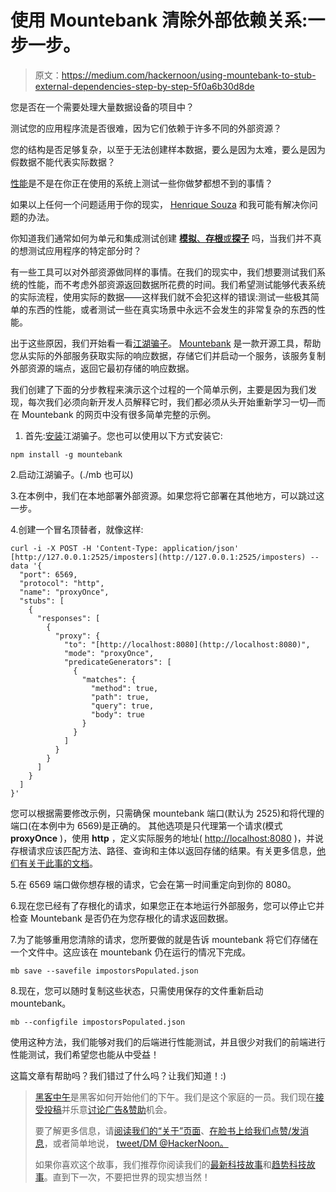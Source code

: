 # 使用 Mountebank 清除外部依赖关系:一步一步。

> 原文：<https://medium.com/hackernoon/using-mountebank-to-stub-external-dependencies-step-by-step-5f0a6b30d8de>

您是否在一个需要处理大量数据设备的项目中？

测试您的应用程序流是否很难，因为它们依赖于许多不同的外部资源？

您的结构是否足够复杂，以至于无法创建样本数据，要么是因为太难，要么是因为假数据不能代表实际数据？

[性能](https://hackernoon.com/tagged/performance)是不是在你正在使用的系统上测试一些你做梦都想不到的事情？

如果以上任何一个问题适用于你的现实， [Henrique Souza](https://medium.com/u/b1f67e499f7?source=post_page-----5f0a6b30d8de--------------------------------) 和我可能有解决你问题的办法。

你知道我们通常如何为单元和集成测试创建 [**模拟**、**存根**或**探子**](http://martinfowler.com/articles/mocksArentStubs.html) 吗，当我们并不真的想测试应用程序的特定部分时？

有一些工具可以对外部资源做同样的事情。在我们的现实中，我们想要测试我们系统的性能，而不考虑外部资源返回数据所花费的时间。我们希望测试能够代表系统的实际流程，使用实际的数据——这样我们就不会犯这样的错误:测试一些极其简单的东西的性能，或者测试一些在真实场景中永远不会发生的非常复杂的东西的性能。

出于这些原因，我们开始看一看[江湖骗子](http://www.mbtest.org/)。 [Mountebank](https://hackernoon.com/tagged/mountebank) 是一款开源工具，帮助您从实际的外部服务获取实际的响应数据，存储它们并启动一个服务，该服务复制外部资源的端点，返回它最初存储的响应数据。

我们创建了下面的分步教程来演示这个过程的一个简单示例，主要是因为我们发现，每次我们必须向新开发人员解释它时，我们都必须从头开始重新学习一切—而在 Mountebank 的网页中没有很多简单完整的示例。

1.  首先:[安装](http://www.mbtest.org/docs/install)江湖骗子。您也可以使用以下方式安装它:

```
npm install -g mountebank
```

2.启动江湖骗子。(./mb 也可以)

3.在本例中，我们在本地部署外部资源。如果您将它部署在其他地方，可以跳过这一步。

4.创建一个冒名顶替者，就像这样:

```
curl -i -X POST -H 'Content-Type: application/json' [http://127.0.0.1:2525/imposters](http://127.0.0.1:2525/imposters) --data '{
  "port": 6569,
  "protocol": "http",
  "name": "proxyOnce",
  "stubs": [
    {
      "responses": [
        {
          "proxy": {
            "to": "[http://localhost:8080](http://localhost:8080)",
            "mode": "proxyOnce",
            "predicateGenerators": [
              {
                "matches": {
                  "method": true,
                  "path": true,
                  "query": true,
                  "body": true
                }
              }
            ]
          }
        }
      ]
    }
  ]
}'
```

您可以根据需要修改示例，只需确保 mountebank 端口(默认为 2525)和将代理的端口(在本例中为 6569)是正确的。
其他选项是只代理第一个请求(模式 **proxyOnce** )，使用 **http** ，定义实际服务的地址( [http://localhost:8080](http://localhost:8080) )，并说存根请求应该匹配方法、路径、查询和主体以返回存储的结果。有关更多信息，[他们有关于此事的文档](http://www.mbtest.org/docs/api/proxies)。

5.在 6569 端口做你想存根的请求，它会在第一时间重定向到你的 8080。

6.现在您已经有了存根化的请求，如果您正在本地运行外部服务，您可以停止它并检查 Mountebank 是否仍在为您存根化的请求返回数据。

7.为了能够重用您清除的请求，您所要做的就是告诉 mountebank 将它们存储在一个文件中。这应该在 mountebank 仍在运行的情况下完成。

```
mb save --savefile impostorsPopulated.json
```

8.现在，您可以随时复制这些状态，只需使用保存的文件重新启动 mountebank。

```
mb --configfile impostorsPopulated.json
```

使用这种方法，我们能够对我们的后端进行性能测试，并且很少对我们的前端进行性能测试，我们希望您也能从中受益！

这篇文章有帮助吗？我们错过了什么吗？让我们知道！:)

> [黑客中午](http://bit.ly/Hackernoon)是黑客如何开始他们的下午。我们是这个家庭的一员。我们现在[接受投稿](http://bit.ly/hackernoonsubmission)并乐意[讨论广告&赞助](mailto:partners@amipublications.com)机会。
> 
> 要了解更多信息，请[阅读我们的“关于”页面](https://goo.gl/4ofytp)、[在脸书上给我们点赞/发消息](http://bit.ly/HackernoonFB)，或者简单地说， [tweet/DM @HackerNoon。](https://goo.gl/k7XYbx)
> 
> 如果你喜欢这个故事，我们推荐你阅读我们的[最新科技故事](http://bit.ly/hackernoonlatestt)和[趋势科技故事](https://hackernoon.com/trending)。直到下一次，不要把世界的现实想当然！